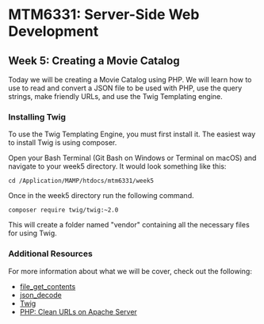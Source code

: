 # MTM6331: Server-Side Web Development
## Week 5: Creating a Movie Catalog

Today we will be creating a Movie Catalog using PHP. We will learn how to use to read and convert a JSON file to be used with PHP, use the query strings, make friendly URLs, and use the Twig Templating engine.

### Installing Twig
To use the Twig Templating Engine, you must first install it. The easiest way to install Twig is using composer.

Open your Bash Terminal (Git Bash on Windows or Terminal on macOS) and navigate to your week5 directory. It would look something like this:

```
cd /Application/MAMP/htdocs/mtm6331/week5
```
Once in the week5 directory run the following command.

```
composer require twig/twig:~2.0
```
This will create a folder named "vendor" containing all the necessary files for using Twig.

### Additional Resources

For more information about what we will be cover, check out the following:
- [file_get_contents](http://php.net/manual/en/function.file-get-contents.php)
- [json_decode](http://php.net/manual/en/function.json-decode.php)
- [Twig](https://twig.symfony.com/doc/2.x/)
- [PHP: Clean URLs on Apache Server](https://www.lynda.com/PHP-tutorials/Clean-PHP-URLs-Apache-Server/482052-2.html)
